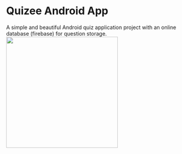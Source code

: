 <h1>Quizee Android App</h1>
A simple and beautiful Android quiz application project with an online database (firebase) for question storage.

<img src="https://github.com/jaikr24/Quizee/assets/87568222/8f55af08-31d9-4534-ba33-db6f51906a76" width=300>

